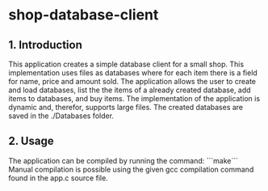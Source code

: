 # shop-database-client

## 1. Introduction
This application creates a simple database client for a small shop. This implementation uses files as databases where for each item there is a field for name, price and amount sold. The application allows the user to create and load databases, list the the items of a already created database, add items to databases, and buy items. The implementation of the application is dynamic and, therefor, supports large files. The created databases are saved in the ./Databases folder.

## 2. Usage
The application can be compiled by running the command:
´´´make´´´
Manual compilation is possible using the given gcc compilation command found in the app.c source file.
